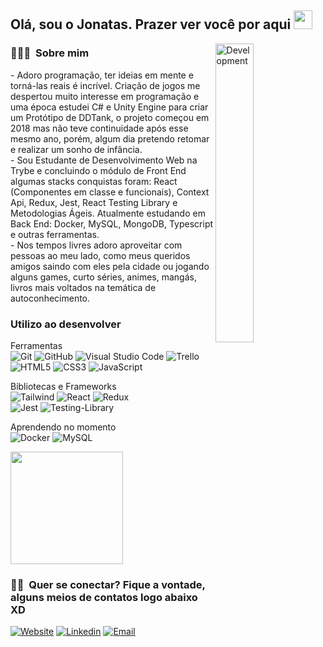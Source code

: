 <h2> Olá, sou o Jonatas. Prazer ver você por aqui <img src="https://raw.githubusercontent.com/iampavangandhi/iampavangandhi/master/gifs/Hi.gif" width="30px"></h2>

<img width="35%" align="right" alt="Development" src="https://camo.githubusercontent.com/95475d0056f99f50fba3b5f027ac9fbb15d0fc422f675d445df20ccac6e70539/68747470733a2f2f63646e2e686173686e6f64652e636f6d2f7265732f686173686e6f64652f696d6167652f75706c6f61642f76313632313730353534323433372f3473685579456b32742e676966" />
<h3> 👨🏻‍💻 &nbsp;Sobre mim </h3>
- Adoro programação, ter ideias em mente e torná-las reais é incrível. Criação de jogos me despertou muito interesse em programação e uma época estudei C# e Unity Engine para criar um Protótipo de DDTank, o projeto começou em 2018 mas não teve continuidade após esse mesmo ano, porém, algum dia pretendo retomar e realizar um sonho de infância. <br> 
- Sou Estudante de Desenvolvimento Web na Trybe e concluindo o módulo de Front End algumas stacks conquistas foram: React (Componentes em classe e funcionais), Context Api, Redux, Jest, React Testing Library e Metodologias Ágeis. Atualmente estudando em Back End: Docker, MySQL, MongoDB, Typescript e outras ferramentas. <br>
- Nos tempos livres adoro aproveitar com pessoas ao meu lado, como meus queridos amigos saindo com eles pela cidade ou jogando alguns games, curto séries, animes, mangás, livros mais voltados na temática de autoconhecimento. <br>

<h3>Utilizo ao desenvolver</h3>

Ferramentas <br>
  ![Git](https://img.shields.io/badge/git-%23F05033.svg?style=for-the-badge&logo=git&logoColor=white)
  ![GitHub](https://img.shields.io/badge/github-%23121011.svg?style=for-the-badge&logo=github&logoColor=white)
  ![Visual Studio Code](https://img.shields.io/badge/Visual%20Studio%20Code-0078d7.svg?style=for-the-badge&logo=visual-studio-code&logoColor=white)
  ![Trello](https://img.shields.io/badge/Trello-%23026AA7.svg?style=for-the-badge&logo=Trello&logoColor=white) <br>
  ![HTML5](https://img.shields.io/badge/html5-%23E34F26.svg?style=for-the-badge&logo=html5&logoColor=white)
  ![CSS3](https://img.shields.io/badge/css3-%231572B6.svg?style=for-the-badge&logo=css3&logoColor=white)
  ![JavaScript](https://img.shields.io/badge/javascript-%23323330.svg?style=for-the-badge&logo=javascript&logoColor=%23F7DF1E)
 
Bibliotecas e Frameworks <br>
  ![Tailwind](https://img.shields.io/badge/Tailwind_CSS-38B2AC?style=for-the-badge&logo=tailwind-css&logoColor=white)
  ![React](https://img.shields.io/badge/react-%2320232a.svg?style=for-the-badge&logo=react&logoColor=%2361DAFB)
  ![Redux](https://img.shields.io/badge/redux-%23593d88.svg?style=for-the-badge&logo=redux&logoColor=white) <br>
  ![Jest](https://img.shields.io/badge/-jest-%23C21325?style=for-the-badge&logo=jest&logoColor=white)
  ![Testing-Library](https://img.shields.io/badge/-TestingLibrary-%23E33332?style=for-the-badge&logo=testing-library&logoColor=white)
  
Aprendendo no momento   
  ![Docker](https://img.shields.io/badge/Docker-2496ED?style=for-the-badge&logo=docker&logoColor=white)
  ![MySQL](https://img.shields.io/badge/-MySQL-%23E33332?style=for-the-badge&logo=mysql-library&logoColor=white)
<br/>
  

<a href="https://github.com/AVS1508">
  <img height="180em" src="https://github-readme-stats.vercel.app/api?username=jonatasqueirozlima&theme=buefy&show_icons=true" />
<!--   <img height="180em" src="https://github-readme-stats.vercel.app/api/top-langs/?username=jonatasqueirozlima&theme=buefy&layout=compact" /> -->
</a>

<br/>

<h3> 🤝🏻 &nbsp;Quer se conectar? Fique a vontade, alguns meios de contatos logo abaixo XD </h3>

<!-- <p align="center"> -->
<a href="https://jonatasqueirozlima.github.io/my-portfolio/"><img alt="Website" src="https://img.shields.io/badge/website-000000?style=for-the-badge&logo=About.me&logoColor=white"></a>
<a href="https://www.linkedin.com/in/jonatasqueirozlima//"><img alt="Linkedin" src="https://img.shields.io/badge/LinkedIn-0077B5?style=for-the-badge&logo=linkedin&logoColor=white"></a>
<a href="mailto:joqlima5@gmail.com"><img alt="Email" src="https://img.shields.io/badge/Gmail-D14836?style=for-the-badge&logo=gmail&logoColor=white"></a>
<!-- </p> -->
